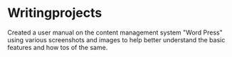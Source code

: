 # Writingprojects
Created a user manual on the content management system "Word Press" using various screenshots and images to help better understand the basic features and how tos of the same.

